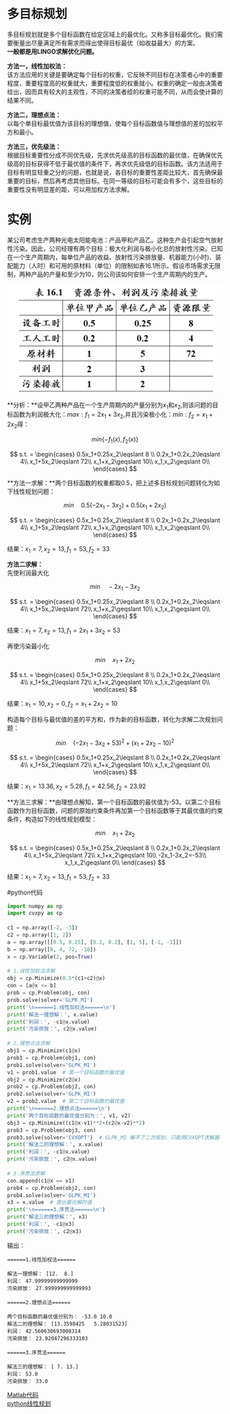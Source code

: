 # 多目标规划
多目标规划就是多个目标函数在给定区域上的最优化。又称多目标最优化。我们需要衡量出尽量满足所有需求而得出使得目标最优（如收益最大）的方案。    
**一般都是用LINGO求解优化问题。**

**方法一，线性加权法：**     
该方法应用的关键是要确定每个目标的权重，它反映不同目标在决策者心中的重要程度，重要程度高的权重就大，重要程度低的权重就小。权重的确定一般由决策者给出，因而具有较大的主观性，不同的决策者给的权重可能不同，从而会使计算的结果不同。

**方法二，理想点法：**    
以每个单目标最优值为该目标的理想值，使每个目标函数值与理想值的差的加权平方和最小。

**方法三，优先级法：**    
根据目标重要性分成不同优先级，先求优先级高的目标函数的最优值，在确保优先级高的目标获得不低于最优值的条件下，再求优先级低的目标函数。该方法适用于目标有明显轻重之分的问题，也就是说，各目标的重要性差距比较大，首先确保最重要的目标，然后再考虑其他目标。在同一等级的目标可能会有多个，这些目标的重要性没有明显差的距，可以用加权方法求解。

# 实例
某公司考虑生产两种光电太阳能电池：产品甲和产品乙。这种生产会引起空气放射性污染。因此，公司经理有两个目标：极大化利润与极小化总的放射性污染。已知在一个生产周期内，每单位产品的收益、放射性污染排放量、机器能力(小时)、装配能力（人时）和可用的原材料（单位）的限制如表16.1所示。假设市场需求无限制，两种产品的产量和至少为10，则公司该如何安排一个生产周期内的生产。  

![](youhua1.png)  

**分析：**设甲乙两种产品在一个生产周期内的产量分别为$x_1$和$x_2$,则该问题的目标函数为利润极大化：$max:f_1=2x_1+3x_2$,并且污染极小化：$min: f_2=x_1+2x_2$得：  

$$min\{-f_1(x),f_2(x)\}$$

$$
s.t. = \begin{cases}
0.5x_1+0.25x_2\leqslant 8 \\
0.2x_1+0.2x_2\leqslant 4\\
x_1+5x_2\leqslant 72\\
x_1+x_2\geqslant 10\\
x_1,x_2\geqslant 0\\
\end{cases}
$$

**方法一求解：**两个目标函数的权重都取0.5，把上述多目标规划问题转化为如下线性规划问题：       

$$min\quad 0.5(-2x_1-3x_2)+0.5(x_1+2x_2)$$

$$
s.t. = \begin{cases}
0.5x_1+0.25x_2\leqslant 8 \\
0.2x_1+0.2x_2\leqslant 4\\
x_1+5x_2\leqslant 72\\
x_1+x_2\geqslant 10\\
x_1,x_2\geqslant 0\\
\end{cases}
$$

结果：$x_1=7,x_2=13,f_1=53,f_2=33$

**方法二求解：**   
先使利润最大化    

$$min\quad -2x_1-3x_2$$

$$
s.t. = \begin{cases}
0.5x_1+0.25x_2\leqslant 8 \\
0.2x_1+0.2x_2\leqslant 4\\
x_1+5x_2\leqslant 72\\
x_1+x_2\geqslant 10\\
x_1,x_2\geqslant 0\\
\end{cases}
$$

结果：$x_1=7,x_2=13,f_1=2x_1+3x_2=53$

再使污染最小化    

$$min\quad x_1+2x_2$$

$$
s.t. = \begin{cases}
0.5x_1+0.25x_2\leqslant 8 \\
0.2x_1+0.2x_2\leqslant 4\\
x_1+5x_2\leqslant 72\\
x_1+x_2\geqslant 10\\
x_1,x_2\geqslant 0\\
\end{cases}
$$

结果：$x_1=10,x_2=0,f_2=x_1+2x_2=10$

构造每个目标与最优值的差的平方和，作为新的目标函数，转化为求解二次规划问题：  

$$min\quad (-2x_1-3x_2+53)^2+(x_1+2x_2-10)^2$$

$$
s.t. = \begin{cases}
0.5x_1+0.25x_2\leqslant 8 \\
0.2x_1+0.2x_2\leqslant 4\\
x_1+5x_2\leqslant 72\\
x_1+x_2\geqslant 10\\
x_1,x_2\geqslant 0\\
\end{cases}
$$

结果：$x_1=13.36,x_2=5.28,f_1=42.56,f_2=23.92$

**方法三求解：**由理想点解知，第一个目标函数的最优值为-53。以第二个目标函数作为目标函数，问题的原始约束条件再加第一个目标函数等于其最优值的约束条件，构造如下的线性规划模型：   

$$min\quad x_1+2x_2$$

$$
s.t. = \begin{cases}
0.5x_1+0.25x_2\leqslant 8 \\
0.2x_1+0.2x_2\leqslant 4\\
x_1+5x_2\leqslant 72\\
x_1+x_2\geqslant 10\\
-2x_1-3x_2=-53\\
x_1,x_2\geqslant 0\\
\end{cases}
$$

结果：$x_1=7,x_2=13,f_1=53,f_2=33$

#python代码  
```python
import numpy as np
import cvxpy as cp
 
c1 = np.array([-2, -3])
c2 = np.array([1, 2])
a = np.array([[0.5, 0.25], [0.2, 0.2], [1, 5], [-1, -1]])
b = np.array([8, 4, 72, -10])
x = cp.Variable(2, pos=True)
 
# 1.线性加权法求解
obj = cp.Minimize(0.5*(c1+c2)@x)
con = [a@x <= b]
prob = cp.Problem(obj, con)
prob.solve(solver='GLPK_MI')
print('\n======1.线性加权法======\n')
print('解法一理想解：', x.value)
print('利润：', -c1@x.value)
print('污染排放：', c2@x.value)
 
# 2.理想点法求解
obj1 = cp.Minimize(c1@x)
prob1 = cp.Problem(obj1, con)
prob1.solve(solver='GLPK_MI')
v1 = prob1.value  # 第一个目标函数的最优值
obj2 = cp.Minimize(c2@x)
prob2 = cp.Problem(obj2, con)
prob2.solve(solver='GLPK_MI')
v2 = prob2.value  # 第二个目标函数的最优值
print('\n======2.理想点法======\n')
print('两个目标函数的最优值分别为：', v1, v2)
obj3 = cp.Minimize((c1@x-v1)**2+(c2@x-v2)**2)
prob3 = cp.Problem(obj3, con)
prob3.solve(solver='CVXOPT')  # GLPK_MI 解不了二次规划，只能用CVXOPT求解器
print('解法二的理想解：', x.value)
print('利润：', -c1@x.value)
print('污染排放：', c2@x.value)
 
# 3.序贯法求解
con.append(c1@x == v1)
prob4 = cp.Problem(obj2, con)
prob4.solve(solver='GLPK_MI')
x3 = x.value  # 提出最优解的值
print('\n======3.序贯法======\n')
print('解法三的理想解：', x3)
print('利润：', -c1@x3)
print('污染排放：', c2@x3)
```
输出：
```
======1.线性加权法======

解法一理想解： [12.  8.]
利润： 47.99999999999999
污染排放： 27.999999999999993

======2.理想点法======

两个目标函数的最优值分别为： -53.0 10.0
解法二的理想解： [13.3598425   5.28031523]
利润： 42.560630693008314
污染排放： 23.92047296333103

======3.序贯法======

解法三的理想解： [ 7. 13.]
利润： 53.0
污染排放： 33.0
```

[Matlab代码](https://blog.csdn.net/herry57/article/details/125702575)    
[python线性规划](https://blog.csdn.net/dashbaani/article/details/126334427)